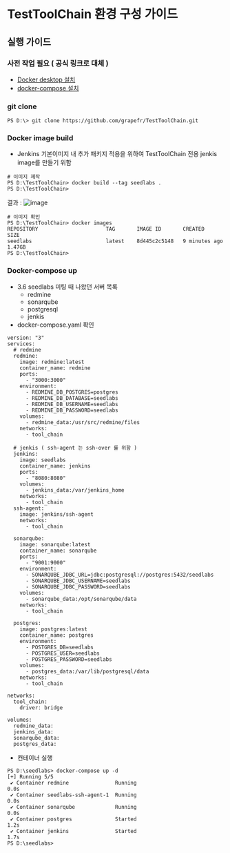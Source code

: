 # TestToolChain 환경 구성 가이드

## 실행 가이드

### 사전 작업 필요 ( 공식 링크로 대체 )

- [Docker desktop 설치](https://docs.docker.com/desktop/install/windows-install/)
- [docker-compose 설치](https://docs.docker.com/compose/install/standalone/#on-windows-server)

### git clone

```
PS D:\> git clone https://github.com/grapefr/TestToolChain.git
```

### Docker image build

- Jenkins 기본이미지 내 추가 패키지 적용을 위하여 TestToolChain 전용 jenkis image를 만들기 위함

```
# 이미지 제작
PS D:\TestToolChain> docker build --tag seedlabs .
PS D:\TestToolChain>
```

결과 :
![image](https://github.com/grapefr/TestToolChain/assets/68136339/df6c8934-c8e4-456e-bb1d-32eeb5345af7)

```
# 이미지 확인
PS D:\TestToolChain> docker images
REPOSITORY                      TAG       IMAGE ID       CREATED             SIZE
seedlabs                        latest    8d445c2c5148   9 minutes ago       1.47GB
PS D:\TestToolChain>
```

### Docker-compose up

- 3.6 seedlabs 미팅 때 나왔던 서버 목록
  - redmine
  - sonarqube
  - postgresql
  - jenkis
- docker-compose.yaml 확인

```
version: "3"
services:
  # redmine
  redmine:
    image: redmine:latest
    container_name: redmine
    ports:
      - "3000:3000"
    environment:
      - REDMINE_DB_POSTGRES=postgres
      - REDMINE_DB_DATABASE=seedlabs
      - REDMINE_DB_USERNAME=seedlabs
      - REDMINE_DB_PASSWORD=seedlabs
    volumes:
      - redmine_data:/usr/src/redmine/files
    networks:
      - tool_chain

  # jenkis ( ssh-agent 는 ssh-over 를 위함 )
  jenkins:
    image: seedlabs
    container_name: jenkins
    ports:
      - "8080:8080"
    volumes:
      - jenkins_data:/var/jenkins_home
    networks:
      - tool_chain
  ssh-agent:
    image: jenkins/ssh-agent
    networks:
      - tool_chain

  sonarqube:
    image: sonarqube:latest
    container_name: sonarqube
    ports:
      - "9001:9000"
    environment:
      - SONARQUBE_JDBC_URL=jdbc:postgresql://postgres:5432/seedlabs
      - SONARQUBE_JDBC_USERNAME=seedlabs
      - SONARQUBE_JDBC_PASSWORD=seedlabs
    volumes:
      - sonarqube_data:/opt/sonarqube/data
    networks:
      - tool_chain

  postgres:
    image: postgres:latest
    container_name: postgres
    environment:
      - POSTGRES_DB=seedlabs
      - POSTGRES_USER=seedlabs
      - POSTGRES_PASSWORD=seedlabs
    volumes:
      - postgres_data:/var/lib/postgresql/data
    networks:
      - tool_chain

networks:
  tool_chain:
    driver: bridge

volumes:
  redmine_data:
  jenkins_data:
  sonarqube_data:
  postgres_data:
```

- 컨테이너 실행

```
PS D:\seedlabs> docker-compose up -d
[+] Running 5/5
 ✔ Container redmine               Running                                                           0.0s
 ✔ Container seedlabs-ssh-agent-1  Running                                                           0.0s
 ✔ Container sonarqube             Running                                                           0.0s
 ✔ Container postgres              Started                                                           1.2s
 ✔ Container jenkins               Started                                                           1.7s
PS D:\seedlabs>
```
